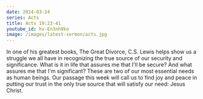 ```yaml
---
date: 2024-03-24
series: Acts
title: Acts 19:23-41
youtube_id: hv-En3nh0ko
image: /images/latest-sermon/acts.jpg
---
```

In one of his greatest books, The Great Divorce, C.S. Lewis helps show us a struggle we all have in recognizing the true source of our security and significance. What is it in life that assures me that I'll be secure? And what assures me that I'm significant? These are two of our most essential needs as human beings. Our passage this week will call us to find joy and peace in putting our trust in the only true source that will satisfy our need: Jesus Christ.
